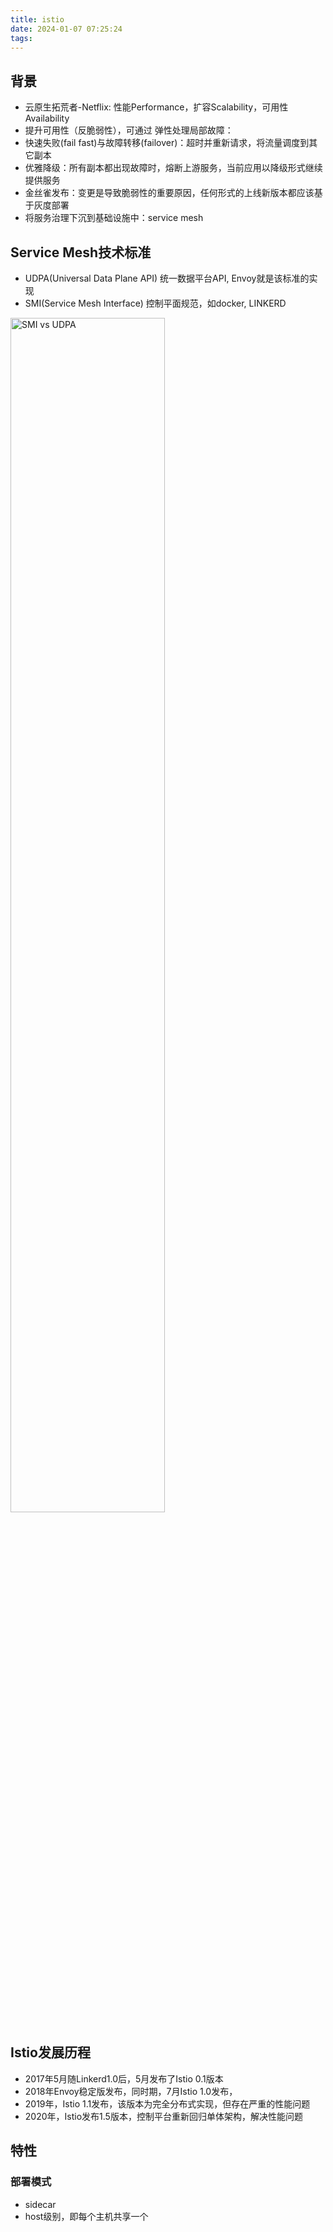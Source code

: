 ```yaml
---
title: istio
date: 2024-01-07 07:25:24
tags:
---
```

## 背景
* 云原生拓荒者-Netflix: 性能Performance，扩容Scalability，可用性Availability
* 提升可用性（反脆弱性），可通过 弹性处理局部故障：
 * 快速失败(fail fast)与故障转移(failover)：超时并重新请求，将流量调度到其它副本
 * 优雅降级：所有副本都出现故障时，熔断上游服务，当前应用以降级形式继续提供服务
 * 金丝雀发布：变更是导致脆弱性的重要原因，任何形式的上线新版本都应该基于灰度部署
* 将服务治理下沉到基础设施中：service mesh

<!-- more -->

## Service Mesh技术标准
* UDPA(Universal Data Plane API) 统一数据平台API, Envoy就是该标准的实现
* SMI(Service Mesh Interface) 控制平面规范，如docker, LINKERD
<img src="image-8.png" width="70%" title="SMI vs UDPA">

## Istio发展历程
* 2017年5月随Linkerd1.0后，5月发布了Istio 0.1版本
* 2018年Envoy稳定版发布，同时期，7月Istio 1.0发布，
* 2019年，Istio 1.1发布，该版本为完全分布式实现，但存在严重的性能问题
* 2020年，Istio发布1.5版本，控制平台重新回归单体架构，解决性能问题

## 特性
### 部署模式
* sidecar
* host级别，即每个主机共享一个

